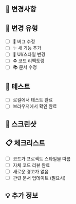 ## 📝 변경사항
<!-- 무엇을 변경했는지 간단히 설명해주세요 -->

## 🎯 변경 유형
- [ ] 🐛 버그 수정
- [ ] ✨ 새 기능 추가
- [ ] 🎨 UI/스타일 변경
- [ ] ♻️ 코드 리팩토링
- [ ] 📚 문서 수정

## 🧪 테스트
<!-- 어떻게 테스트했는지 작성해주세요 -->
- [ ] 로컬에서 테스트 완료
- [ ] 브라우저에서 확인 완료

## 📸 스크린샷
<!-- UI 변경사항이 있다면 스크린샷을 추가해주세요 -->

## 📋 체크리스트
- [ ] 코드가 프로젝트 스타일을 따름
- [ ] 자체 코드 리뷰 완료
- [ ] 새로운 경고가 없음
- [ ] 관련 문서 업데이트 (필요시)

## 💡 추가 정보
<!-- 기타 참고사항이 있다면 작성해주세요 --> 